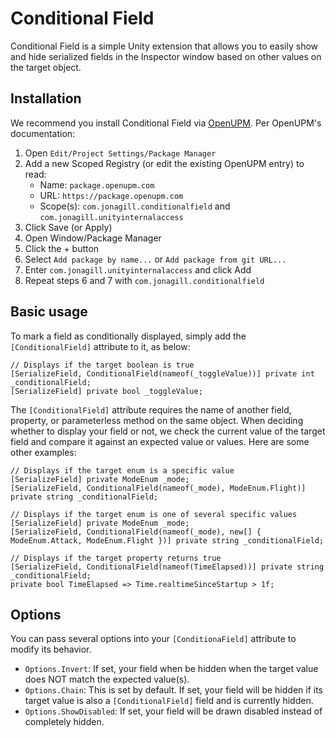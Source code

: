 # Conditional Field
Conditional Field is a simple Unity extension that allows you to easily show and hide serialized fields in the Inspector window based on other values on the target object.

## Installation
We recommend you install Conditional Field via [OpenUPM](https://openupm.com/packages/com.jonagill.conditionalfield/). Per OpenUPM's documentation:

1. Open `Edit/Project Settings/Package Manager`
2. Add a new Scoped Registry (or edit the existing OpenUPM entry) to read:
    * Name: `package.openupm.com`
    * URL: `https://package.openupm.com`
    * Scope(s): `com.jonagill.conditionalfield` and `com.jonagill.unityinternalaccess`
3. Click Save (or Apply)
4. Open Window/Package Manager
5. Click the + button
6. Select `Add package by name...` or `Add package from git URL...` 
7. Enter `com.jonagill.unityinternalaccess` and click Add
8. Repeat steps 6 and 7 with `com.jonagill.conditionalfield`

## Basic usage
To mark a field as conditionally displayed, simply add the `[ConditionalField]` attribute to it, as below:

```
// Displays if the target boolean is true
[SerializeField, ConditionalField(nameof(_toggleValue))] private int _conditionalField;
[SerializeField] private bool _toggleValue;
```

The `[ConditionalField]` attribute requires the name of another field, property, or parameterless method on the same object. When deciding whether to display your field or not, we check the current value of the target field and compare it against an expected value or values. Here are some other examples:

```
// Displays if the target enum is a specific value
[SerializeField] private ModeEnum _mode;
[SerializeField, ConditionalField(nameof(_mode), ModeEnum.Flight)] private string _conditionalField;

```

```
// Displays if the target enum is one of several specific values
[SerializeField] private ModeEnum _mode;
[SerializeField, ConditionalField(nameof(_mode), new[] { ModeEnum.Attack, ModeEnum.Flight })] private string _conditionalField;
```

```
// Displays if the target property returns true
[SerializeField, ConditionalField(nameof(TimeElapsed))] private string _conditionalField;
private bool TimeElapsed => Time.realtimeSinceStartup > 1f;
```

## Options

You can pass several options into your `[ConditionaField]` attribute to modify its behavior.

* `Options.Invert`: If set, your field when be hidden when the target value does NOT match the expected value(s).
* `Options.Chain`: This is set by default. If set, your field will be hidden if its target value is also a `[ConditionalField]` field and is currently hidden.
* `Options.ShowDisabled`: If set, your field will be drawn disabled instead of completely hidden.


